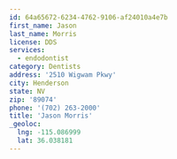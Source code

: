 ```yaml
---
id: 64a65672-6234-4762-9106-af24010a4e7b
first_name: Jason
last_name: Morris
license: DDS
services:
  - endodontist
category: Dentists
address: '2510 Wigwam Pkwy'
city: Henderson
state: NV
zip: '89074'
phone: '(702) 263-2000'
title: 'Jason Morris'
_geoloc:
  lng: -115.086999
  lat: 36.038181
---
```

